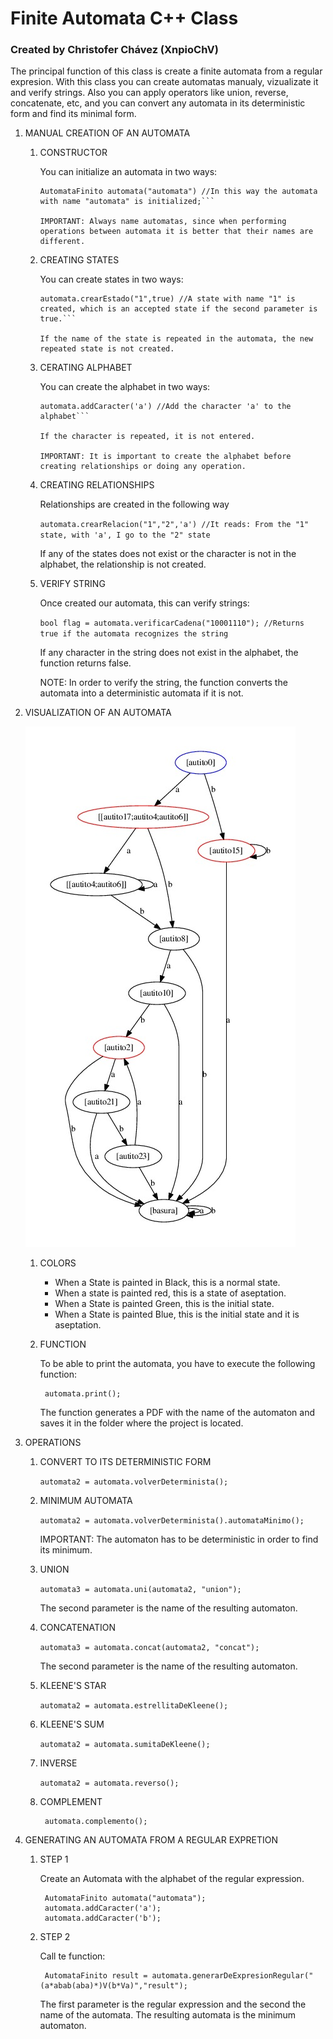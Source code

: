 # Finite Automata C++ Class

### Created by Christofer Chávez (XnpioChV)

The principal function of this class is create a finite automata from a regular expresion. With this class you can create automatas manualy, vizualizate it and verify strings. Also you can apply operators like union, reverse, concatenate, etc, and you can convert any automata in its deterministic form and find its minimal form.

1. MANUAL CREATION OF AN AUTOMATA

    1. CONSTRUCTOR
    
        You can initialize an automata in two ways:
        
          ```AutomataFinito automata // In this way, the automaton with the name "AutomataByDefault" is initialized;
          AutomataFinito automata("automata") //In this way the automata with name "automata" is initialized;```
          
        IMPORTANT: Always name automatas, since when performing operations between automata it is better that their names are different.
        
    2. CREATING STATES
    
        You can create states in two ways:
        
          ```automata.crearEstado("1") //A non-acceptance state with name "1" is created;
          automata.crearEstado("1",true) //A state with name "1" is created, which is an accepted state if the second parameter is true.```
          
        If the name of the state is repeated in the automata, the new repeated state is not created.
        
    3. CERATING ALPHABET
    
        You can create the alphabet in two ways:
        
          ```automata.crearAlfabeto(alfabeto) //Where alphabet is a list <char>
          automata.addCaracter('a') //Add the character 'a' to the alphabet```
          
        If the character is repeated, it is not entered.
        
        IMPORTANT: It is important to create the alphabet before creating relationships or doing any operation.
    
    4. CREATING RELATIONSHIPS
    
        Relationships are created in the following way
        
          ```automata.crearRelacion("1","2",'a') //It reads: From the "1" state, with 'a', I go to the "2" state```
          
        If any of the states does not exist or the character is not in the alphabet, the relationship is not created.
    
    5. VERIFY STRING
    
        Once created our automata, this can verify strings:
      
        ```bool flag = automata.verificarCadena("10001110"); //Returns true if the automata recognizes the string```
        
        If any character in the string does not exist in the alphabet, the function returns false.
        
        NOTE: In order to verify the string, the function converts the automata into a deterministic automata if it is not.
        
2. VISUALIZATION OF AN AUTOMATA

    ![Automata Generado a partir de la expresion regular: (a*abab(aba)*)V(b*Va)](autito.jpg "Automaton Generated from the regular expression: (a*abab(aba)*)V(b*Va)")
    
    1. COLORS
    
        * When a State is painted in Black, this is a normal state.
        * When a state is painted red, this is a state of aseptation.
        * When a State is painted Green, this is the initial state.
        * When a State is painted Blue, this is the initial state and it is aseptation.
    
    2. FUNCTION
    
        To be able to print the automata, you have to execute the following function:
        
            automata.print();
        
        The function generates a PDF with the name of the automaton and saves it in the folder where the project is located.

3. OPERATIONS

    1. CONVERT TO ITS DETERMINISTIC FORM
    
        ```automata2 = automata.volverDeterminista();```

    2. MINIMUM AUTOMATA
    
        ```automata2 = automata.volverDeterminista().automataMinimo();```
        
        IMPORTANT: The automaton has to be deterministic in order to find its minimum.
    
    3. UNION
    
        ```automata3 = automata.uni(automata2, "union");```
        
        The second parameter is the name of the resulting automaton.
        
    4. CONCATENATION
    
        ```automata3 = automata.concat(automata2, "concat");```
        
        The second parameter is the name of the resulting automaton.
        
    5. KLEENE'S STAR
    
        ```automata2 = automata.estrellitaDeKleene();```
        
    6. KLEENE'S SUM
    
        ```automata2 = automata.sumitaDeKleene();```
        
    7. INVERSE
    
        ```automata2 = automata.reverso();```
        
    8. COMPLEMENT
    
            automata.complemento();
    
4. GENERATING AN AUTOMATA FROM A REGULAR EXPRETION

    1. STEP 1
        
        Create an Automata with the alphabet of the regular expression.
        
            AutomataFinito automata("automata");
            automata.addCaracter('a');
            automata.addCaracter('b');
    
    2. STEP 2
    
        Call te function:
        
            AutomataFinito result = automata.generarDeExpresionRegular("(a*abab(aba)*)V(b*Va)","result");
        
        The first parameter is the regular expression and the second the name of the automata.
        The resulting automata is the minimum automaton.

